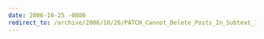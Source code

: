 ```yaml
---
date: 2006-10-25 -0800
redirect_to: /archive/2006/10/26/PATCH_Cannot_Delete_Posts_In_Subtext_1.9.2.aspx/
---
```

